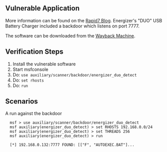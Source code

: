 ## Vulnerable Application

More information can be found on the [Rapid7 Blog](https://community.rapid7.com/community/metasploit/blog/2010/03/08/locate-and-exploit-the-energizer-trojan).
Energizer's "DUO" USB Battery Charger included a backdoor which listens on port 7777.

The software can be downloaded from the [Wayback Machine](http://web.archive.org/web/20080722134654/www.energizer.com/usbcharger/language/english/download.aspx).

## Verification Steps

  1. Install the vulnerable software
  2. Start msfconsole
  3. Do: `use auxiliary/scanner/backdoor/energizer_duo_detect`
  4. Do: `set rhosts`
  5. Do: `run`

## Scenarios

  A run against the backdoor

  ```
    msf > use auxiliary/scanner/backdoor/energizer_duo_detect
    msf auxiliary(energizer_duo_detect) > set RHOSTS 192.168.0.0/24
    msf auxiliary(energizer_duo_detect) > set THREADS 256
    msf auxiliary(energizer_duo_detect) > run

    [*] 192.168.0.132:7777 FOUND: [["F", "AUTOEXEC.BAT"]...
  ```

